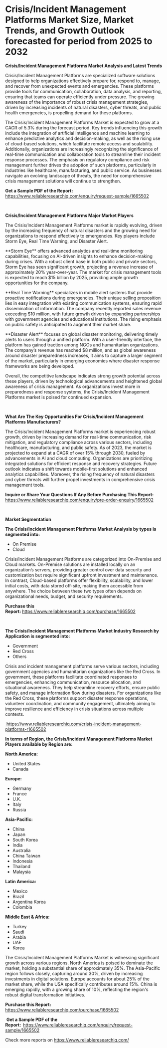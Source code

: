 <p><h1>Crisis/Incident Management Platforms Market Size, Market Trends, and Growth Outlook forecasted for period from 2025 to 2032</h1></p><p><strong>Crisis/Incident Management Platforms Market Analysis and Latest Trends</strong></p>
<p><p>Crisis/Incident Management Platforms are specialized software solutions designed to help organizations effectively prepare for, respond to, manage, and recover from unexpected events and emergencies. These platforms provide tools for communication, collaboration, data analysis, and reporting, ensuring that teams can operate efficiently under pressure. The growing awareness of the importance of robust crisis management strategies, driven by increasing incidents of natural disasters, cyber threats, and public health emergencies, is propelling demand for these platforms.</p><p>The Crisis/Incident Management Platforms Market is expected to grow at a CAGR of 5.3% during the forecast period. Key trends influencing this growth include the integration of artificial intelligence and machine learning to enhance predictive analytics and decision-making, as well as the rising use of cloud-based solutions, which facilitate remote access and scalability. Additionally, organizations are increasingly recognizing the significance of real-time communication and collaboration tools to streamline their incident response processes. The emphasis on regulatory compliance and risk management further drives the adoption of such platforms, particularly in industries like healthcare, manufacturing, and public service. As businesses navigate an evolving landscape of threats, the need for comprehensive crisis management solutions will continue to strengthen.</p></p>
<p><strong>Get a Sample PDF of the Report:&nbsp;</strong> <a href="https://www.reliableresearchiq.com/enquiry/request-sample/1665502?utm_campaign=2301&utm_medium=2&utm_source=Github&utm_content=ia&utm_term=11032025&utm_id=crisisincident-management-platforms">https://www.reliableresearchiq.com/enquiry/request-sample/1665502</a></p>
<p>&nbsp;</p>
<p><strong>Crisis/Incident Management Platforms Major Market Players</strong></p>
<p><p>The Crisis/Incident Management Platforms market is rapidly evolving, driven by the increasing frequency of natural disasters and the growing need for organizations to respond effectively to emergencies. Key players include Storm Eye, Real Time Warning, and Disaster Alert.</p><p>**Storm Eye** offers advanced analytics and real-time monitoring capabilities, focusing on AI-driven insights to enhance decision-making during crises. With a robust client base in both public and private sectors, Storm Eye has seen significant growth, projecting a revenue increase of approximately 20% year-over-year. The market for crisis management tools is expected to reach $15 billion by 2025, providing ample growth opportunities for the company.</p><p>**Real Time Warning** specializes in mobile alert systems that provide proactive notifications during emergencies. Their unique selling proposition lies in easy integration with existing communication systems, ensuring rapid dissemination of information. The company recently reported sales revenue exceeding $10 million, with future growth driven by expanding partnerships with government agencies and educational institutions. The rising emphasis on public safety is anticipated to augment their market share.</p><p>**Disaster Alert** focuses on global disaster monitoring, delivering timely alerts to users through a unified platform. With a user-friendly interface, the platform has gained traction among NGOs and humanitarian organizations. The company’s revenue has reached $8 million, and as global awareness around disaster preparedness increases, it aims to capture a larger segment of the market, particularly in emerging economies where disaster response frameworks are being developed.</p><p>Overall, the competitive landscape indicates strong growth potential across these players, driven by technological advancements and heightened global awareness of crisis management. As organizations invest more in preparedness and response systems, the Crisis/Incident Management Platforms market is poised for continued expansion.</p></p>
<p>&nbsp;</p>
<p><strong>What Are The Key Opportunities For Crisis/Incident Management Platforms Manufacturers?</strong></p>
<p><p>The Crisis/Incident Management Platforms market is experiencing robust growth, driven by increasing demand for real-time communication, risk mitigation, and regulatory compliance across various sectors, including healthcare, manufacturing, and public safety. As of 2023, the market is projected to expand at a CAGR of over 15% through 2030, fueled by advancements in AI and cloud computing. Organizations are prioritizing integrated solutions for efficient response and recovery strategies. Future outlook indicates a shift towards mobile-first solutions and enhanced analytics capabilities. Moreover, the rising frequency of natural disasters and cyber threats will further propel investments in comprehensive crisis management tools.</p></p>
<p><strong>Inquire or Share Your Questions If Any Before Purchasing This Report:</strong> <a href="https://www.reliableresearchiq.com/enquiry/pre-order-enquiry/1665502?utm_campaign=2301&utm_medium=2&utm_source=Github&utm_content=ia&utm_term=11032025&utm_id=crisisincident-management-platforms">https://www.reliableresearchiq.com/enquiry/pre-order-enquiry/1665502</a></p>
<p>&nbsp;</p>
<p><strong>Market Segmentation</strong></p>
<p><strong>The Crisis/Incident Management Platforms Market Analysis by types is segmented into:</strong></p>
<p><ul><li>On Premise</li><li>Cloud</li></ul></p>
<p><p>Crisis/Incident Management Platforms are categorized into On-Premise and Cloud markets. On-Premise solutions are installed locally on an organization’s servers, providing greater control over data security and customization but require significant upfront investment and maintenance. In contrast, Cloud-based platforms offer flexibility, scalability, and lower initial costs, with data stored off-site, making them accessible from anywhere. The choice between these two types often depends on organizational needs, budget, and security requirements.</p></p>
<p><strong>Purchase this Report:&nbsp;</strong><a href="https://www.reliableresearchiq.com/purchase/1665502?utm_campaign=2301&utm_medium=2&utm_source=Github&utm_content=ia&utm_term=11032025&utm_id=crisisincident-management-platforms">https://www.reliableresearchiq.com/purchase/1665502</a></p>
<p>&nbsp;</p>
<p><strong>The Crisis/Incident Management Platforms Market Industry Research by Application is segmented into:</strong></p>
<p><ul><li>Government</li><li>Red Cross</li><li>Others</li></ul></p>
<p><p>Crisis and incident management platforms serve various sectors, including government agencies and humanitarian organizations like the Red Cross. In government, these platforms facilitate coordinated responses to emergencies, enhancing communication, resource allocation, and situational awareness. They help streamline recovery efforts, ensure public safety, and manage information flow during disasters. For organizations like the Red Cross, these platforms support disaster response operations, volunteer coordination, and community engagement, ultimately aiming to improve resilience and efficiency in crisis situations across multiple contexts.</p></p>
<p><a href="https://www.reliableresearchiq.com/crisis-incident-management-platforms-r1665502?utm_campaign=2301&utm_medium=2&utm_source=Github&utm_content=ia&utm_term=11032025&utm_id=crisisincident-management-platforms">&nbsp;https://www.reliableresearchiq.com/crisis-incident-management-platforms-r1665502</a></p>
<p><strong>In terms of Region, the Crisis/Incident Management Platforms Market Players available by Region are:</strong></p>
<p>
    <p> <strong> North America: </strong>
        <ul>
            <li>United States</li>
            <li>Canada</li>
        </ul>
        </p> 
    <p> <strong> Europe: </strong>
        <ul>
            <li>Germany</li>
            <li>France</li>
            <li>U.K.</li>
            <li>Italy</li>
            <li>Russia</li>
        </ul>
        </p> 
    <p> <strong> Asia-Pacific: </strong>
        <ul>
            <li>China</li>
            <li>Japan</li>
            <li>South Korea</li>
            <li>India</li>
            <li>Australia</li>
            <li>China Taiwan</li>
            <li>Indonesia</li>
            <li>Thailand</li>
            <li>Malaysia</li>
        </ul>
        </p> 
    <p> <strong> Latin America: </strong>
        <ul>
            <li>Mexico</li>
            <li>Brazil</li>
            <li>Argentina Korea</li>
            <li>Colombia</li>
        </ul>
        </p> 
    <p> <strong> Middle East & Africa: </strong>
        <ul>
            <li>Turkey</li>
            <li>Saudi</li>
            <li>Arabia</li>
            <li>UAE</li>
            <li>Korea</li>
        </ul>
    </p>
    </p>
<p><p>The Crisis/Incident Management Platforms Market is witnessing significant growth across various regions. North America is poised to dominate the market, holding a substantial share of approximately 35%. The Asia-Pacific region follows closely, capturing around 30%, driven by increasing investments in digital solutions. Europe accounts for about 25% of the market share, while the USA specifically contributes around 15%. China is emerging rapidly, with a growing share of 10%, reflecting the region's robust digital transformation initiatives.</p></p>
<p><strong>Purchase this Report: </strong><a href="https://www.reliableresearchiq.com/purchase/1665502?utm_campaign=2301&utm_medium=2&utm_source=Github&utm_content=ia&utm_term=11032025&utm_id=crisisincident-management-platforms">https://www.reliableresearchiq.com/purchase/1665502</a></p>
<p>&nbsp;<strong>Get a Sample PDF of the Report:&nbsp;&nbsp;</strong><a href="https://www.reliableresearchiq.com/enquiry/request-sample/1665502?utm_campaign=2301&utm_medium=2&utm_source=Github&utm_content=ia&utm_term=11032025&utm_id=crisisincident-management-platforms">https://www.reliableresearchiq.com/enquiry/request-sample/1665502</a></p>
<p><strong></strong></p>
<p>Check more reports on <a href="https://www.reliableresearchiq.com/?utm_campaign=2301&utm_medium=2&utm_source=Github&utm_content=ia&utm_term=11032025&utm_id=crisisincident-management-platforms">https://www.reliableresearchiq.com/</a></p>